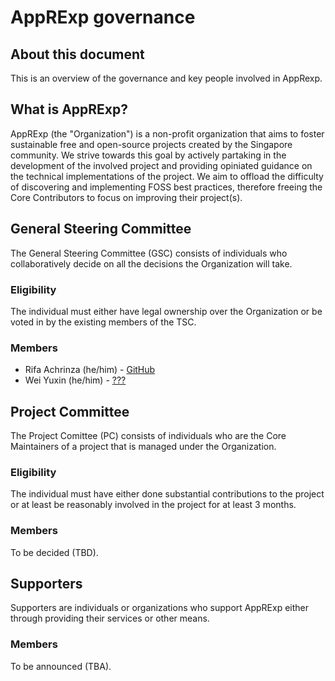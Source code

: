 # AppRExp governance

## About this document

This is an overview of the governance and key people involved in AppRexp.

## What is AppRExp?

AppRExp (the "Organization") is a non-profit organization that aims to foster sustainable free and open-source projects created by the Singapore community. We strive towards this goal by actively partaking in the development of the involved project and providing opiniated guidance on the technical implementations of the project. We aim to offload the difficulty of discovering and implementing FOSS best practices, therefore freeing the Core Contributors to focus on improving their project(s).

## General Steering Committee

The General Steering Committee (GSC) consists of individuals who collaboratively decide on all the decisions the Organization will take.

### Eligibility

The individual must either have legal ownership over the Organization or be voted in by the existing members of the TSC.

### Members

- Rifa Achrinza (he/him) - [GitHub](https://github.com/achrinza)
- Wei Yuxin (he/him) - [???]()

## Project Committee

The Project Comittee (PC) consists of individuals who are the Core Maintainers of a project that is managed under the Organization.

### Eligibility

The individual must have either done substantial contributions to the project or at least be reasonably involved in the project for at least 3 months.

### Members

To be decided (TBD).

## Supporters

Supporters are individuals or organizations who support AppRExp either through providing their services or other means.

### Members

To be announced (TBA).
